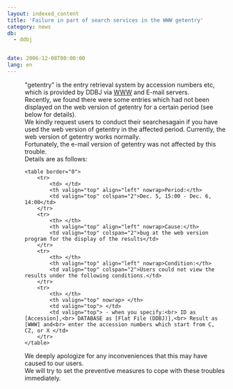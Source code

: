 ```yaml
---
layout: indexed_content
title: 'Failure in part of search services in the WWW getentry'
category: news
db:
  - ddbj


date: 2006-12-08T00:00:00
lang: en
---
```


<dd>"getentry" is the entry retrieval system by accession numbers etc,<br>which is provided by DDBJ via <a href="http://getentry.ddbj.nig.ac.jp/top-e.html">WWW</a> and E-mail servers.
<dd>Recently, we found there were some entries which had not been displayed on the web version of getentry for a certain period (see below for details).
<dd>We kindly request users to conduct their searchesagain if you have used the web version of getentry in the affected period. Currently, the web version of getentry works normally.
<dd>Fortunately, the e-mail version of getentry was not affected by this trouble.
<dd>Details are as follows:

    <table border="0">
        <tr>
            <td> </td>
            <th valign="top" align="left" nowrap>Period:</th>
            <td valign="top" colspan="2">Dec. 5, 15:00 - Dec. 6, 14:00</td>
        </tr>
        <tr>
            <th> </th>
            <th valign="top" align="left" nowrap>Cause:</th>
            <td valign="top" colspan="2">bug at the web version program for the display of the results</td>
        </tr>
        <tr>
            <th> </th>
            <th valign="top" align="left" nowrap>Condition:</th>
            <td valign="top" colspan="2">Users could not view the results under the following conditions.</td>
        </tr>
        <tr>
            <th> </th>
            <th valign="top" nowrap> </th>
            <td valign="top"> </td>
            <td valign="top"> - when you specify:<br> ID as [Accession],<br> DATABASE as [Flat File (DDBJ)],<br> Result as [WWW] and<br> enter the accession numbers which start from C, CZ, or X </td>
        </tr>
    </table>
<dd>We deeply apologize for any inconveniences that this may have caused to our users.<br>We will try to set the preventive measures to cope with these troubles immediately.</dd>
</dd>
</dd>
</dd>
</dd>
</dd>
